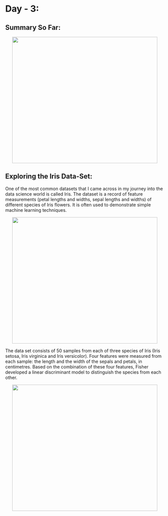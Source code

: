 # Day - 3:

## Summary So Far:

<p align="center">
  <img width="460" height="400" src="https://github.com/NeloyNSU/Workshop-on-Machine-Learning-2018/blob/master/Images/w3_1.png">
</p>


## Exploring the Iris Data-Set:

One of the most common datasets that I came across in my journey into the data science world is called Iris. The dataset is a record of feature measurements (petal lengths and widths, sepal lengths and widths) of different species of Iris flowers. It is often used to demonstrate simple machine learning techniques.


<p align="center">
  <img width="460" height="400" src="https://github.com/NeloyNSU/Workshop-on-Machine-Learning-2018/blob/master/Images/w3_3.jpeg">
</p>

The data set consists of 50 samples from each of three species of Iris (Iris setosa, Iris virginica and Iris versicolor). Four features were measured from each sample: the length and the width of the sepals and petals, in centimetres. Based on the combination of these four features, Fisher developed a linear discriminant model to distinguish the species from each other.


<p align="center">
  <img width="460" height="400" src="https://github.com/NeloyNSU/Workshop-on-Machine-Learning-2018/blob/master/Images/w3_2.gif">
</p>
